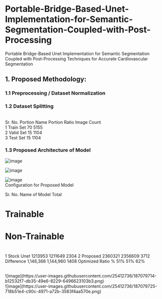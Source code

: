 # Portable-Bridge-Based-Unet-Implementation-for-Semantic-Segmentation-Coupled-with-Post-Processing
Portable Bridge-Based Unet Implementation for Semantic Segmentation Coupled with Post-Processing Techniques for Accurate Cardiovascular Segmentation


## 1. Proposed Methodology:
### 1.1	Preprocessing / Dataset Normalization
### 1.2	Dataset Splitting

<br>
Sr. No.	Portion Name	Portion Ratio	Image Count
<br>
1	Train Set	70	5155
<br>
2	Valid Set	15	1104
<br>
3	Test Set	15	1104
<br>

### 1.3	Proposed Architecture of Model
![image](https://user-images.githubusercontent.com/25412736/187079664-cbbfafb1-09fe-406a-8002-5dea0df7753e.png)
<br>

![image](https://user-images.githubusercontent.com/25412736/187079669-8fda584b-d966-4ed3-bdaa-1208f824b8a0.png)
<br>

![image](https://user-images.githubusercontent.com/25412736/187079672-fa33702f-cea1-4c70-8ef4-653c481ed494.png)
<br>
Configuration for Proposed Model
<br>

Sr. No.
	Name of Model	Total
#	Trainable
#	Non-Trainable
#
1	Stock Unet	1213953	1211649	2304
2	Proposed	2360321	2356609	3712
Difference	1,146,368	1,144,960	1408
Optimized Ratio %	51%	51%	62%


<br>
![image](https://user-images.githubusercontent.com/25412736/187079714-b12532f7-db35-49e6-8229-6496623103b3.png)

<br>
![image](https://user-images.githubusercontent.com/25412736/187079725-718b51e4-c90c-4971-a72b-3583f4aa570e.png)

<br>


